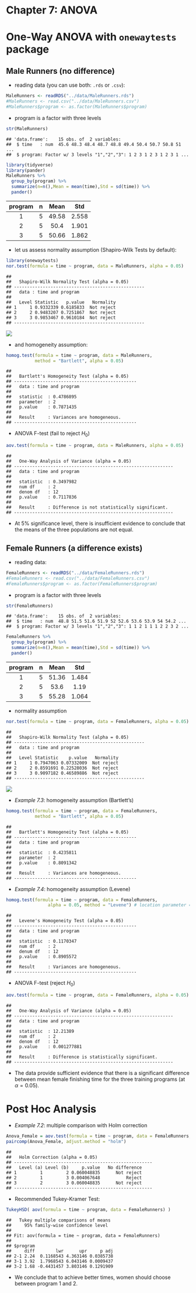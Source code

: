 Chapter 7: ANOVA
================

# One-Way ANOVA with `onewaytests` package

## Male Runners (no difference)

-   reading data (you can use both: `.rds` or `.csv`):

``` r
MaleRunners <- readRDS("../data/MaleRunners.rds")
#MaleRunners <- read.csv("../data/MaleRunners.csv")
#MaleRunners$program <- as.factor(MaleRunners$program)
```

-   program is a factor with three levels

``` r
str(MaleRunners)
```

    ## 'data.frame':    15 obs. of  2 variables:
    ##  $ time   : num  45.6 48.3 48.4 48.7 48.8 49.4 50.4 50.7 50.8 51 ...
    ##  $ program: Factor w/ 3 levels "1","2","3": 1 2 3 1 2 3 1 2 3 1 ...

``` r
library(tidyverse)
library(pander)
MaleRunners %>% 
  group_by(program) %>% 
  summarize(n=n(),Mean = mean(time),Std = sd(time)) %>% 
  pander()
```

| program |  n  | Mean  |  Std  |
|:-------:|:---:|:-----:|:-----:|
|    1    |  5  | 49.58 | 2.558 |
|    2    |  5  | 50.4  | 1.901 |
|    3    |  5  | 50.66 | 1.862 |

-   let us assess normality assumption (Shapiro-Wilk Tests by default):

``` r
library(onewaytests)
nor.test(formula = time ~ program, data = MaleRunners, alpha = 0.05)
```

    ## 
    ##   Shapiro-Wilk Normality Test (alpha = 0.05) 
    ## -------------------------------------------------- 
    ##   data : time and program 
    ## 
    ##   Level Statistic   p.value   Normality
    ## 1     1 0.9332339 0.6185833  Not reject
    ## 2     2 0.9483207 0.7251867  Not reject
    ## 3     3 0.9853467 0.9610184  Not reject
    ## --------------------------------------------------

![](Chapter_7_ANOVA_files/figure-gfm/unnamed-chunk-3-1.png)<!-- -->

-   and homogeneity assumption:

``` r
homog.test(formula = time ~ program, data = MaleRunners, 
           method = "Bartlett", alpha = 0.05)
```

    ## 
    ##   Bartlett's Homogeneity Test (alpha = 0.05) 
    ## ----------------------------------------------- 
    ##   data : time and program 
    ## 
    ##   statistic  : 0.4786895 
    ##   parameter  : 2 
    ##   p.value    : 0.7871435 
    ## 
    ##   Result     : Variances are homogeneous. 
    ## -----------------------------------------------

-   ANOVA F-test (fail to reject *H*<sub>0</sub>)

``` r
aov.test(formula = time ~ program, data = MaleRunners, alpha = 0.05) 
```

    ## 
    ##   One-Way Analysis of Variance (alpha = 0.05) 
    ## ------------------------------------------------------------- 
    ##   data : time and program 
    ## 
    ##   statistic  : 0.3497982 
    ##   num df     : 2 
    ##   denom df   : 12 
    ##   p.value    : 0.7117836 
    ## 
    ##   Result     : Difference is not statistically significant. 
    ## -------------------------------------------------------------

-   At 5% significance level, there is insufficient evidence to conclude
    that the means of the three populations are not equal.

## Female Runners (a difference exists)

-   reading data:

``` r
FemaleRunners <- readRDS("../data/FemaleRunners.rds")
#FemaleRunners <- read.csv("../data/FemaleRunners.csv")
#FemaleRunners$program <- as.factor(FemaleRunners$program)
```

-   program is a factor with three levels

``` r
str(FemaleRunners)
```

    ## 'data.frame':    15 obs. of  2 variables:
    ##  $ time   : num  48.8 51.5 51.6 51.9 52 52.6 53.6 53.9 54 54.2 ...
    ##  $ program: Factor w/ 3 levels "1","2","3": 1 1 2 1 1 1 2 2 3 2 ...

``` r
FemaleRunners %>% 
  group_by(program) %>% 
  summarize(n=n(),Mean = mean(time),Std = sd(time)) %>% 
  pander()
```

| program |  n  | Mean  |  Std  |
|:-------:|:---:|:-----:|:-----:|
|    1    |  5  | 51.36 | 1.484 |
|    2    |  5  | 53.6  | 1.19  |
|    3    |  5  | 55.28 | 1.064 |

-   normality assumption

``` r
nor.test(formula = time ~ program, data = FemaleRunners, alpha = 0.05)
```

    ## 
    ##   Shapiro-Wilk Normality Test (alpha = 0.05) 
    ## -------------------------------------------------- 
    ##   data : time and program 
    ## 
    ##   Level Statistic    p.value   Normality
    ## 1     1 0.7947063 0.07332009  Not reject
    ## 2     2 0.8591691 0.22528036  Not reject
    ## 3     3 0.9097182 0.46589886  Not reject
    ## --------------------------------------------------

![](Chapter_7_ANOVA_files/figure-gfm/unnamed-chunk-8-1.png)<!-- -->

-   *Example 7.3*: homogeneity assumption (Bartlett’s)

``` r
homog.test(formula = time ~ program, data = FemaleRunners, 
           method = "Bartlett", alpha = 0.05)
```

    ## 
    ##   Bartlett's Homogeneity Test (alpha = 0.05) 
    ## ----------------------------------------------- 
    ##   data : time and program 
    ## 
    ##   statistic  : 0.4235811 
    ##   parameter  : 2 
    ##   p.value    : 0.8091342 
    ## 
    ##   Result     : Variances are homogeneous. 
    ## -----------------------------------------------

-   *Example 7.4*: homogeneity assumption (Levene)

``` r
homog.test(formula = time ~ program, data = FemaleRunners,
                alpha = 0.05, method = "Levene") # location parameter = mean
```

    ## 
    ##   Levene's Homogeneity Test (alpha = 0.05) 
    ## ----------------------------------------------- 
    ##   data : time and program 
    ## 
    ##   statistic  : 0.1170347 
    ##   num df     : 2 
    ##   denum df   : 12 
    ##   p.value    : 0.8905572 
    ## 
    ##   Result     : Variances are homogeneous. 
    ## -----------------------------------------------

-   ANOVA F-test (reject *H*<sub>0</sub>)

``` r
aov.test(formula = time ~ program, data = FemaleRunners, alpha = 0.05)
```

    ## 
    ##   One-Way Analysis of Variance (alpha = 0.05) 
    ## ------------------------------------------------------------- 
    ##   data : time and program 
    ## 
    ##   statistic  : 12.21389 
    ##   num df     : 2 
    ##   denom df   : 12 
    ##   p.value    : 0.001277881 
    ## 
    ##   Result     : Difference is statistically significant. 
    ## -------------------------------------------------------------

-   The data provide sufficient evidence that there is a significant
    difference between mean female finishing time for the three training
    programs (at *α* = 0.05).

# Post Hoc Analysis

-   *Example 7.2*: multiple comparison with Holm correction

``` r
Anova_Female = aov.test(formula = time ~ program, data = FemaleRunners, alpha = 0.05, verbose = FALSE)
paircomp(Anova_Female, adjust.method = "holm")
```

    ## 
    ##   Holm Correction (alpha = 0.05) 
    ## ----------------------------------------------------- 
    ##   Level (a) Level (b)     p.value   No difference
    ## 1         1         2 0.060048835      Not reject
    ## 2         1         3 0.004067648          Reject
    ## 3         2         3 0.060048835      Not reject
    ## -----------------------------------------------------

-   Recommended Tukey-Kramer Test:

``` r
TukeyHSD( aov(formula = time ~ program, data = FemaleRunners) )
```

    ##   Tukey multiple comparisons of means
    ##     95% family-wise confidence level
    ## 
    ## Fit: aov(formula = time ~ program, data = FemaleRunners)
    ## 
    ## $program
    ##     diff        lwr      upr     p adj
    ## 2-1 2.24  0.1168543 4.363146 0.0385738
    ## 3-1 3.92  1.7968543 6.043146 0.0009437
    ## 3-2 1.68 -0.4431457 3.803146 0.1291909

-   We conclude that to achieve better times, women should choose
    between program 1 and 2.
